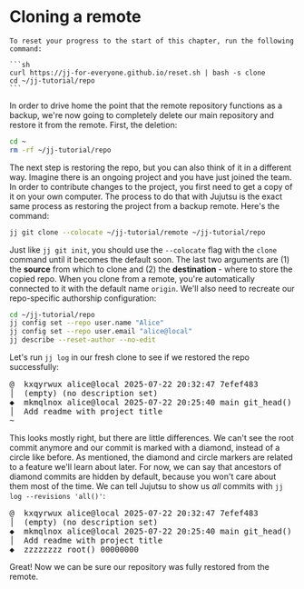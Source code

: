 # Cloning a remote

````admonish quote title="Reset your progress" collapsible=true
To reset your progress to the start of this chapter, run the following command:

```sh
curl https://jj-for-everyone.github.io/reset.sh | bash -s clone
cd ~/jj-tutorial/repo
```
````

In order to drive home the point that the remote repository functions as a backup, we're now going to completely delete our main repository and restore it from the remote.
First, the deletion:

```sh
cd ~
rm -rf ~/jj-tutorial/repo
```

The next step is restoring the repo, but you can also think of it in a different way.
Imagine there is an ongoing project and you have just joined the team.
In order to contribute changes to the project, you first need to get a copy of it on your own computer.
The process to do that with Jujutsu is the exact same process as restoring the project from a backup remote.
Here's the command:

```sh
jj git clone --colocate ~/jj-tutorial/remote ~/jj-tutorial/repo
```

Just like `jj git init`, you should use the `--colocate` flag with the `clone` command until it becomes the default soon.
The last two arguments are (1) the **source** from which to clone and (2) the **destination** - where to store the copied repo. 
When you clone from a remote, you're automatically connected to it with the default name `origin`.
We'll also need to recreate our repo-specific authorship configuration:

```sh
cd ~/jj-tutorial/repo
jj config set --repo user.name "Alice"
jj config set --repo user.email "alice@local"
jj describe --reset-author --no-edit
```

Let's run `jj log` in our fresh clone to see if we restored the repo successfully:

<!-- generated by aha script -->
<pre class="aha">
<span class="bold "></span><span class="bold green ">@</span>  <span class="bold "></span><span class="bold highlighted purple ">k</span><span class="bold highlighted dimgray ">xqyrwux</span><span class="bold "> </span><span class="bold yellow ">alice@local</span><span class="bold "> </span><span class="bold highlighted cyan ">2025-07-22 20:32:47</span><span class="bold "> </span><span class="bold highlighted blue ">7e</span><span class="bold highlighted dimgray ">fef483</span><span class="bold "></span>
│  <span class="bold "></span><span class="bold highlighted green ">(empty)</span><span class="bold "> </span><span class="bold highlighted green ">(no description set)</span><span class="bold "></span>
<span class="bold "></span><span class="bold highlighted cyan ">◆</span>  <span class="bold "></span><span class="bold purple ">m</span><span class="highlighted dimgray ">kmqlnox</span> <span class="yellow ">alice@local</span> <span class="cyan ">2025-07-22 20:25:40</span> <span class="purple ">main</span> <span class="green ">git_head()</span> <span class="bold "></span><span class="bold blue ">79</span><span class="highlighted dimgray ">39d4cf</span>
│  Add readme with project title
~
</pre>

This looks mostly right, but there are little differences.
We can't see the root commit anymore and our commit is marked with a diamond, instead of a circle like before.
As mentioned, the diamond and circle markers are related to a feature we'll learn about later.
For now, we can say that ancestors of diamond commits are hidden by default, because you won't care about them most of the time.
We can tell Jujutsu to show us _all_ commits with `jj log --revisions 'all()'`:

<!-- generated by aha script -->
<pre class="aha">
<span class="bold "></span><span class="bold green ">@</span>  <span class="bold "></span><span class="bold highlighted purple ">k</span><span class="bold highlighted dimgray ">xqyrwux</span><span class="bold "> </span><span class="bold yellow ">alice@local</span><span class="bold "> </span><span class="bold highlighted cyan ">2025-07-22 20:32:47</span><span class="bold "> </span><span class="bold highlighted blue ">7e</span><span class="bold highlighted dimgray ">fef483</span><span class="bold "></span>
│  <span class="bold "></span><span class="bold highlighted green ">(empty)</span><span class="bold "> </span><span class="bold highlighted green ">(no description set)</span><span class="bold "></span>
<span class="bold "></span><span class="bold highlighted cyan ">◆</span>  <span class="bold "></span><span class="bold purple ">m</span><span class="highlighted dimgray ">kmqlnox</span> <span class="yellow ">alice@local</span> <span class="cyan ">2025-07-22 20:25:40</span> <span class="purple ">main</span> <span class="green ">git_head()</span> <span class="bold "></span><span class="bold blue ">79</span><span class="highlighted dimgray ">39d4cf</span>
│  Add readme with project title
<span class="bold "></span><span class="bold highlighted cyan ">◆</span>  <span class="bold "></span><span class="bold purple ">z</span><span class="highlighted dimgray ">zzzzzzz</span> <span class="green ">root()</span> <span class="bold "></span><span class="bold blue ">0</span><span class="highlighted dimgray ">0000000</span>
</pre>

Great!
Now we can be sure our repository was fully restored from the remote.
